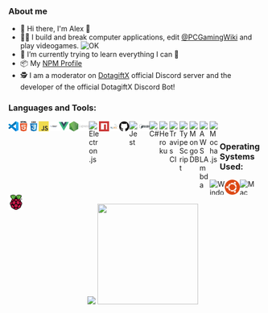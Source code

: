 ### About me

- 👀 Hi there, I'm Alex 👋
- 👨‍💻 I build and break computer applications, edit [@PCGamingWiki](https://www.pcgamingwiki.com/wiki/Special:Contributions/Tuty4amxx) and play videogames. <img alt="OK" width="20px" height="20px" src="https://emoji.gg/assets/emoji/9109_Sad_Cat_Thumbs_Up.png">
- 🌱 I’m currently trying to learn everything I can 🤣
- 📦 My [NPM Profile](https://www.npmjs.com/~tutyamxx)
- 🕵️ I am a moderator on [DotagiftX](https://dotagiftx.com/) official Discord server and the developer of the official DotagiftX Discord Bot!

### Languages and Tools:

<img align="left" alt="Visual Studio Code" width="20px" src="https://raw.githubusercontent.com/github/explore/80688e429a7d4ef2fca1e82350fe8e3517d3494d/topics/visual-studio-code/visual-studio-code.png" />
<img align="left" alt="HTML5" width="20px" src="https://raw.githubusercontent.com/github/explore/80688e429a7d4ef2fca1e82350fe8e3517d3494d/topics/html/html.png" />
<img align="left" alt="CSS3" width="20px" src="https://raw.githubusercontent.com/github/explore/80688e429a7d4ef2fca1e82350fe8e3517d3494d/topics/css/css.png" />
<img align="left" alt="JavaScript" width="20px" src="https://raw.githubusercontent.com/github/explore/80688e429a7d4ef2fca1e82350fe8e3517d3494d/topics/javascript/javascript.png" />
<img align="left" alt="jQuery" width="20px" src="https://raw.githubusercontent.com/github/explore/80688e429a7d4ef2fca1e82350fe8e3517d3494d/topics/jquery/jquery.png" />
<img align="left" alt="Vue.js" width="20px" src="https://raw.githubusercontent.com/github/explore/80688e429a7d4ef2fca1e82350fe8e3517d3494d/topics/vue/vue.png" />
<img align="left" alt="Node.js" width="20px" src="https://raw.githubusercontent.com/github/explore/80688e429a7d4ef2fca1e82350fe8e3517d3494d/topics/nodejs/nodejs.png" />
<img align="left" alt="Express.js" width="20px" src="https://raw.githubusercontent.com/github/explore/80688e429a7d4ef2fca1e82350fe8e3517d3494d/topics/express/express.png"/>
<img align="left" alt="Electron.js" width="20px" src="https://i.imgur.com/kRwtOcG.png" />
<img align="left" alt="NPM" width="20px" src="https://raw.githubusercontent.com/github/explore/80688e429a7d4ef2fca1e82350fe8e3517d3494d/topics/npm/npm.png"/>
<img align="left" alt="MySQL" width="20px" src="https://raw.githubusercontent.com/github/explore/80688e429a7d4ef2fca1e82350fe8e3517d3494d/topics/mysql/mysql.png" />
<img align="left" alt="GitHub" width="20px" src="https://raw.githubusercontent.com/github/explore/78df643247d429f6cc873026c0622819ad797942/topics/github/github.png" />
<img align="left" alt="Jest" width="20px" src="https://i.imgur.com/hEiqjEv.png"/>
<img align="left" alt="Bash" width="20px" src="https://raw.githubusercontent.com/github/explore/80688e429a7d4ef2fca1e82350fe8e3517d3494d/topics/bash/bash.png" />
<img align="left" alt="C#" width="20px" src="https://camo.githubusercontent.com/0617f4657fef12e8d16db45b8d73def73144b09f/68747470733a2f2f646576656c6f7065722e6665646f726170726f6a6563742e6f72672f7374617469632f6c6f676f2f6373686172702e706e67" />
<img align="left" alt="Heroku" width="20px" src="https://avatars3.githubusercontent.com/u/23211?s=200&v=4" />
<img align="left" alt="Travis CI" width="20px" src="https://avatars1.githubusercontent.com/ml/4?s=140&v=4" />
<img align="left" alt="TypeScript" width="20px" src="https://upload.wikimedia.org/wikipedia/commons/thumb/4/4c/Typescript_logo_2020.svg/1200px-Typescript_logo_2020.svg.png" />
<img align="left" alt="MongoDB" width="20px" src="https://i.imgur.com/Hu2ENNn.png" />
<img align="left" alt="AWS LAmbda" width="20px" src="https://upload.wikimedia.org/wikipedia/commons/e/e9/Amazon_Lambda_architecture_logo.png" />
<img align="left" alt="Mocha.js" width="20px" src="https://i.imgur.com/y8sjj3X.png" />

<br />

### Operating Systems Used:

<img align="left" alt="Windows 10 Pro" height="30px" width="30px" src="https://sm.pcmag.com/pcmag_in/photo/default/windows-10-placeholder_uyqw.jpg" />
<img align="left" alt="Ubuntu" height="30px" width="30px" src="https://raw.githubusercontent.com/github/explore/80688e429a7d4ef2fca1e82350fe8e3517d3494d/topics/ubuntu/ubuntu.png" />
<img align="left" alt="Mac OS" height="30px" width="30px" src="https://i.imgur.com/yXOVLm2.png" />
<img align="left" alt="Raspberry Pi" height="30px" width="30px" src="https://raw.githubusercontent.com/github/explore/80688e429a7d4ef2fca1e82350fe8e3517d3494d/topics/raspberry-pi/raspberry-pi.png" />

<br /> <br />

<p align="center">
  <img src="https://github-readme-stats.vercel.app/api?username=tutyamxx&show_icons=true&theme=vue-dark" /> <img src="https://i.imgur.com/QGo5isT.gif" width="200" height="200"/>
</p>


